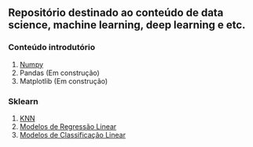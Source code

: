 ## Repositório destinado ao conteúdo de data science, machine learning, deep learning e etc.

### Conteúdo introdutório
1. [Numpy](https://github.com/n0tch/estudos-scikit-learn/blob/master/numpy_basics.ipynb)
2. Pandas (Em construção)
3. Matplotlib (Em construção)

### Sklearn
1. [KNN](https://github.com/n0tch/estudos-scikit-learn/blob/master/KNN_iris_classifier.ipynb)
2. [Modelos de Regressão Linear](https://github.com/n0tch/estudos-scikit-learn/blob/master/linear_regression.ipynb)
3. [Modelos de Classificação Linear](https://github.com/n0tch/estudos-scikit-learn/blob/master/linear_classifiers.ipynb)

